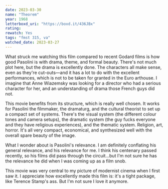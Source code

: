 ```yaml
---
date: 2023-03-30
name: "Theorem"
year: 1968
letterboxd_uri: "https://boxd.it/436JBx"
rating: 
rewatch: Yes
tags: "fmst 315, va"
watched_date: 2023-03-27
---
```


What struck me watching this film compared to recent Godard films is how good Pasolini is with drama, theme, and formal beauty. There's not much plot here, but the drama is excellently done. The characters all make sense, even as they're cut-outs—and it has a lot to do with the excellent performances, which is not to be taken for granted in the Euro arthouse. I imagine that Anne Wiazemsky was looking for a director who had a serious character for her, and an understanding of drama those French guys did not.

This movie benefits from its structure, which is really well chosen. It works for Pasolini the filmmaker, the dramaturg, and the cultural theorist to set up a compact set of systems. There's the visual system (the different colour tones and camera setups), the dramatic system (the guy fucks everyone and they have religious experiences), and the thematic system. Religion, art, horror. It's all very compact, economical, and synthesized well with the overall spare beauty of the image.

What I wonder about is Pasolini's relevance. I am definitely conflating his general relevance, and his relevance for me. I think his centenary passed recently, so his films did pass through the circuit...but I'm not sure he has the relevance he did when I was coming up as a film snob. 

This movie was very central to my picture of modernist cinema when I first saw it. I appreciate how excellently made this film is: it's a tight package, like Terence Stamp's ass. But I'm not sure I love it anymore.
